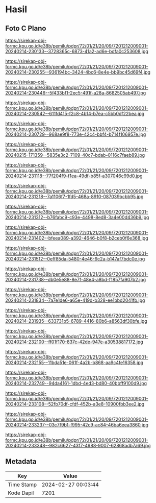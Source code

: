 # Hasil

## Foto C Plano

https://sirekap-obj-formc.kpu.go.id/e38b/pemilu/pdpr/72/01/21/20/09/7201212009001-20240214-230133--3728365c-6873-41a2-ad6e-bdfa0c253608.jpg

https://sirekap-obj-formc.kpu.go.id/e38b/pemilu/pdpr/72/01/21/20/09/7201212009001-20240214-230255--936194bc-3424-4bc6-8e4e-bb9bc45d69f4.jpg

https://sirekap-obj-formc.kpu.go.id/e38b/pemilu/pdpr/72/01/21/20/09/7201212009001-20240214-230446--5f433bf1-2ec5-491f-a28a-8682505ab497.jpg

https://sirekap-obj-formc.kpu.go.id/e38b/pemilu/pdpr/72/01/21/20/09/7201212009001-20240214-230542--611fd415-f2c8-4b14-b7ea-c5bb0df22bea.jpg

https://sirekap-obj-formc.kpu.go.id/e38b/pemilu/pdpr/72/01/21/20/09/7201212009001-20240214-230729--968ae9f8-773e-42c4-bbf4-b714f106957e.jpg

https://sirekap-obj-formc.kpu.go.id/e38b/pemilu/pdpr/72/01/21/20/09/7201212009001-20240215-171359--5835e3c2-7109-40c7-bdab-0116c7faeb89.jpg

https://sirekap-obj-formc.kpu.go.id/e38b/pemilu/pdpr/72/01/21/20/09/7201212009001-20240214-231118--77f204f9-f1ea-49df-b85f-a307046c99d0.jpg

https://sirekap-obj-formc.kpu.go.id/e38b/pemilu/pdpr/72/01/21/20/09/7201212009001-20240214-231218--7a1106f7-1fd5-468a-8910-087039bcbb95.jpg

https://sirekap-obj-formc.kpu.go.id/e38b/pemilu/pdpr/72/01/21/20/09/7201212009001-20240214-231312--b76fabc9-c93e-4498-8ed8-3a4e00d436b9.jpg

https://sirekap-obj-formc.kpu.go.id/e38b/pemilu/pdpr/72/01/21/20/09/7201212009001-20240214-231402--bfeea089-a392-4646-b0f8-b2ceb0f6e368.jpg

https://sirekap-obj-formc.kpu.go.id/e38b/pemilu/pdpr/72/01/21/20/09/7201212009001-20240214-231512--0eff85da-5480-4e46-9c2a-b147af7bdc0e.jpg

https://sirekap-obj-formc.kpu.go.id/e38b/pemilu/pdpr/72/01/21/20/09/7201212009001-20240214-231738--db0e5e88-8e7f-48e4-a8bd-f1857fa907b2.jpg

https://sirekap-obj-formc.kpu.go.id/e38b/pemilu/pdpr/72/01/21/20/09/7201212009001-20240214-231834--7a7e1de6-a65e-419d-b328-ee1bbd2041fb.jpg

https://sirekap-obj-formc.kpu.go.id/e38b/pemilu/pdpr/72/01/21/20/09/7201212009001-20240214-231935--633731b5-6789-4416-80b6-a8563df30bfe.jpg

https://sirekap-obj-formc.kpu.go.id/e38b/pemilu/pdpr/72/01/21/20/09/7201212009001-20240214-232100--ff01f170-837c-42de-947e-a30538817172.jpg

https://sirekap-obj-formc.kpu.go.id/e38b/pemilu/pdpr/72/01/21/20/09/7201212009001-20240214-232155--11bda51e-061f-4a2b-b868-aa9c4fe16358.jpg

https://sirekap-obj-formc.kpu.go.id/e38b/pemilu/pdpr/72/01/21/20/09/7201212009001-20240214-232749--94da4161-1dbd-4ed3-bd80-40bbff9100d9.jpg

https://sirekap-obj-formc.kpu.go.id/e38b/pemilu/pdpr/72/01/21/20/09/7201212009001-20240214-233108--52fb70df-cfdf-452b-a3e8-10900fbb3ee2.jpg

https://sirekap-obj-formc.kpu.go.id/e38b/pemilu/pdpr/72/01/21/20/09/7201212009001-20240214-233237--03c7f9b1-f995-42c9-ac84-46ba6eea3860.jpg

https://sirekap-obj-formc.kpu.go.id/e38b/pemilu/pdpr/72/01/21/20/09/7201212009001-20240214-233348--982c6627-43f7-4988-9007-62868adb7a69.jpg


## Metadata

| Key        | Value               |
| ---------- | ------------------- |
| Time Stamp | 2024-02-27 00:03:44 |
| Kode Dapil | 7201                |



